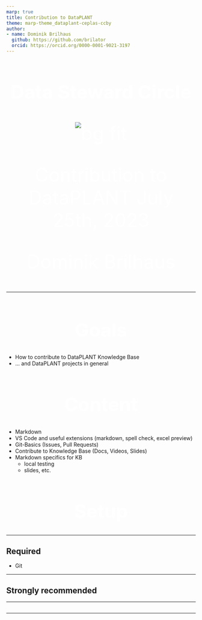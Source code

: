 ```yaml
---
marp: true
title: Contribution to DataPLANT
theme: marp-theme_dataplant-ceplas-ccby
author: 
- name: Dominik Brilhaus
  github: https://github.com/brilator
  orcid: https://orcid.org/0000-0001-9021-3197
---
```


# Data Steward Circle

<style scoped>

h1, p{
    color: white;
    text-align:center;
    /* font-variant: small-caps; */
    font-size: 50px
} 

</style>

![bg fit](./../../../../img/DataPLANT-Background.png)

Contribution to DataPLANT
July 25th, 2023

Dominik Brilhaus

---

# Goals

- How to contribute to DataPLANT Knowledge Base
- ... and DataPLANT projects in general


# Content


- Markdown
- VS Code and useful extensions (markdown, spell check, excel preview)
- Git-Basics (Issues, Pull Requests)
- Contribute to Knowledge Base (Docs, Videos, Slides)
- Markdown specifics for KB
  - local testing
  - slides, etc.


# Setup

--- 

## Required

- Git


--- 

## Strongly recommended

--- 

##

--- 

